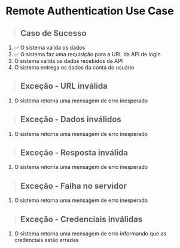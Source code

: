 # Remote Authentication Use Case

> ## Caso de Sucesso
1. ✅ O sistema valida os dados
2. ✅ O sistema faz uma requisição para a URL da API de login
3. O sistema valida os dados recebidos da API
4. O sistema entrega os dados da conta do usuário

> ## Exceção - URL inválida
1. O sistema retorna uma mensagem de erro inesperado

> ## Exceção - Dados inválidos
1. O sistema retorna uma mensagem de erro inesperado

> ## Exceção - Resposta inválida
1. O sistema retorna uma mensagem de erro inesperado

> ## Exceção - Falha no servidor
1. O sistema retorna uma mensagem de erro inesperado

> ## Exceção - Credenciais inválidas
1. O sistema retorna uma mensagem de erro informando que as credenciais estão erradas